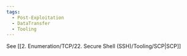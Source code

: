 ```yaml
---
tags:
  - Post-Exploitation
  - DataTransfer
  - Tooling
---
```

See [[2. Enumeration/TCP/22. Secure Shell (SSH)/Tooling/SCP|SCP]]
